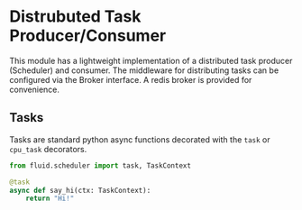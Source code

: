 # Distrubuted Task Producer/Consumer

This module has a lightweight implementation of a distributed task producer (Scheduler) and consumer.
The middleware for distributing tasks can be configured via the Broker interface.
A redis broker is provided for convenience.

## Tasks

Tasks are standard python async functions decorated with the `task` or `cpu_task` decorators.

```python
from fluid.scheduler import task, TaskContext

@task
async def say_hi(ctx: TaskContext):
    return "Hi!"
```
